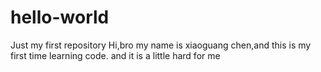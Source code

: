 # hello-world
Just my first repository
Hi,bro
my name is xiaoguang chen,and this is my first time learning code.
and it is a little hard for me
